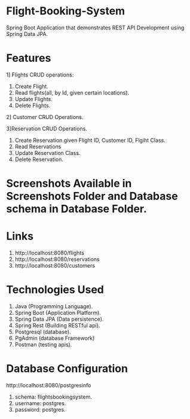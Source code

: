 # Flight-Booking-System
Spring Boot Application that demonstrates REST API Development using Spring Data JPA.
# Features
1] Flights CRUD operations: 
1. Create Flight.
2. Read flights(all, by Id, given certain locations).
3. Update Flights.
4. Delete Flights.

2] Customer CRUD Operations.

3]Reservation CRUD Operations.

1. Create Reservation given Flight ID, Customer ID, Flgiht Class.
2. Read Reservations
3. Update Reservation Class.
4. Delete Reservation.

# Screenshots Available in Screenshots Folder and Database schema in Database Folder.

# Links
1. http://localhost:8080/flights
2. http://localhost:8080/reservations
3. http://localhost:8080/customers

# Technologies Used
1. Java (Programming Language).
2. Spring Boot (Application Platform).
3. Spring Data JPA (Data persistence).
4. Spring Rest (Building RESTful api).
4. Postgresql (database).
5. PgAdmin (database Framework)
6. Postman (testing apis).

# Database Configuration
http://localhost:8080/postgresinfo

1. schema: flightsbookingsystem.
2. username: postgres.
3. password: postgres.
